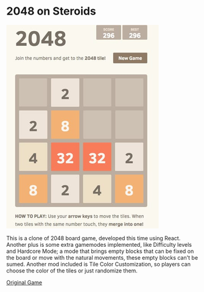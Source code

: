 # 2048 on Steroids

![Sample](./images/sample.jpg)

This is a clone of 2048 board game, developed this time using React. Another plus is some extra gamemodes implemented, like Difficulty levels and Hardcore Mode; a mode that brings empty blocks that can be fixed on the board or move with the natural movements, these empty blocks can't be sumed. Another mod included is Tile Color Customization, so players can choose the color of the tiles or just randomize them.

[Original Game](https://play2048.co)
